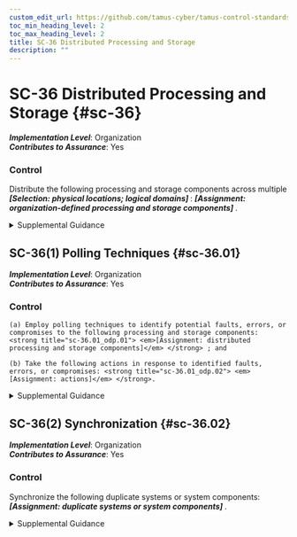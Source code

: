 ```yaml
---
custom_edit_url: https://github.com/tamus-cyber/tamus-control-standards/tree/main/content/tamus.edu/TAMUS_profile.xml
toc_min_heading_level: 2
toc_max_heading_level: 2
title: SC-36 Distributed Processing and Storage
description: ""
---
```


# SC-36 Distributed Processing and Storage {#sc-36}

_**Implementation Level**_: Organization\
_**Contributes to Assurance**_: Yes

### Control

Distribute the following processing and storage components across multiple <strong title="sc-36_prm_1"> <em>[Selection: physical locations; logical domains]</em> </strong>: <strong title="sc-36_prm_2"> <em>[Assignment: organization-defined processing and storage components]</em> </strong>.

<details>
  <summary>Supplemental Guidance</summary>

Distributing processing and storage across multiple physical locations or logical domains provides a degree of redundancy or overlap for organizations. The redundancy and overlap increase the work factor of adversaries to adversely impact organizational operations, assets, and individuals. The use of distributed processing and storage does not assume a single primary processing or storage location. Therefore, it allows for parallel processing and storage.

</details>

## SC-36(1) Polling Techniques {#sc-36.01}

_**Implementation Level**_: Organization\
_**Contributes to Assurance**_: Yes

### Control

    (a) Employ polling techniques to identify potential faults, errors, or compromises to the following processing and storage components: <strong title="sc-36.01_odp.01"> <em>[Assignment: distributed processing and storage components]</em> </strong> ; and

    (b) Take the following actions in response to identified faults, errors, or compromises: <strong title="sc-36.01_odp.02"> <em>[Assignment: actions]</em> </strong>.

<details>
  <summary>Supplemental Guidance</summary>

Distributed processing and/or storage may be used to reduce opportunities for adversaries to compromise the confidentiality, integrity, or availability of organizational information and systems. However, the distribution of processing and storage components does not prevent adversaries from compromising one or more of the components. Polling compares the processing results and/or storage content from the distributed components and subsequently votes on the outcomes. Polling identifies potential faults, compromises, or errors in the distributed processing and storage components.

</details>

## SC-36(2) Synchronization {#sc-36.02}

_**Implementation Level**_: Organization\
_**Contributes to Assurance**_: Yes

### Control

Synchronize the following duplicate systems or system components: <strong title="sc-36.02_odp"> <em>[Assignment: duplicate systems or system components]</em> </strong>.

<details>
  <summary>Supplemental Guidance</summary>

 <a xmlns="http://csrc.nist.gov/ns/oscal/1.0" href="#sc-36">SC-36</a> and <a xmlns="http://csrc.nist.gov/ns/oscal/1.0" href="#cp-9.6">CP-9(6)</a> require the duplication of systems or system components in distributed locations. The synchronization of duplicated and redundant services and data helps to ensure that information contained in the distributed locations can be used in the mission or business functions of organizations, as needed.

</details>

